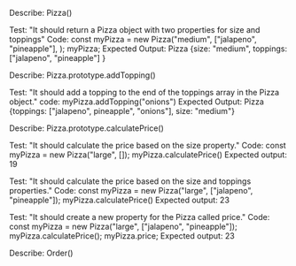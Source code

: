 Describe: Pizza()

Test: "It should return a Pizza object with two properties for size and toppings"
Code:   const myPizza = new Pizza("medium", ["jalapeno", "pineapple"], );
        myPizza;
Expected Output: Pizza {size: "medium", toppings: ["jalapeno", "pineapple"] }

Describe: Pizza.prototype.addTopping()

Test: "It should add a topping to the end of the toppings array in the Pizza object."
code: myPizza.addTopping("onions")
Expected Output: Pizza {toppings: ["jalapeno", pineapple", "onions"], size: "medium"}

Describe: Pizza.prototype.calculatePrice()

Test: "It should calculate the price based on the size property."
Code:   const myPizza = new Pizza("large", []);
        myPizza.calculatePrice()
Expected output: 19

Test: "It should calculate the price based on the size and toppings properties."
Code:   const myPizza = new Pizza("large", ["jalapeno", "pineapple"]);
        myPizza.calculatePrice()
Expected output: 23

Test: "It should create a new property for the Pizza called price."
Code:   const myPizza = new Pizza("large", ["jalapeno", "pineapple"]);
        myPizza.calculatePrice();
        myPizza.price;
Expected output: 23

Describe: Order()

